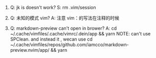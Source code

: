 1. Q: jk is doesn't work?
   S: rm .vim/session

2. Q: 未知的模式 vim?
   A: 注意 vim：的写法在注释的时候

3. Q: markdown-preview can't open in brower?
   A: cd ~/.cache/vimfiles/.cache/vimrc/.dein/app && yarn NOTE: can't use SPClean.
   and instead it , wecan use cd ~/.cache/vimfiles/repos/github.com/iamcco/markdown-preview.nvim/app/ && yarn
